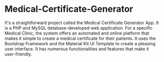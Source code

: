 # Medical-Certificate-Generator
It's a straightforward project called the Medical Certificate Generator App. It is a PHP and MySQL database-developed web application. For a specific Medical Clinic, the system offers an automated and online platform that makes it simple to create a medical certificate for their patients. It uses the Bootstrap Framework and the Material Kit UI Template to create a pleasing user interface. It has numerous functionalities and features that make it user-friendly.
